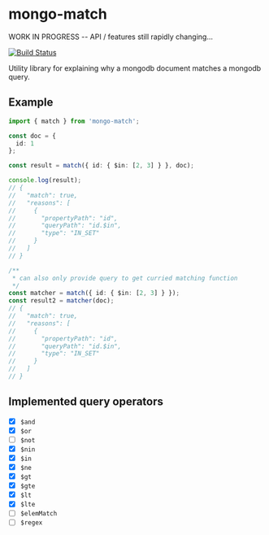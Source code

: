 # mongo-match

WORK IN PROGRESS -- API / features still rapidly changing...

[![Build Status](https://travis-ci.org/CrossLead/mongo-match.svg?branch=master)](https://travis-ci.org/CrossLead/mongo-match)

Utility library for explaining why a mongodb document matches a mongodb query.

## Example

```typescript
import { match } from 'mongo-match';

const doc = {
  id: 1
};

const result = match({ id: { $in: [2, 3] } }, doc);

console.log(result);
// {
//   "match": true,
//   "reasons": [
//     {
//       "propertyPath": "id",
//       "queryPath": "id.$in",
//       "type": "IN_SET"
//     }
//   ]
// }

/**
 * can also only provide query to get curried matching function
 */
const matcher = match({ id: { $in: [2, 3] } });
const result2 = matcher(doc);
// {
//   "match": true,
//   "reasons": [
//     {
//       "propertyPath": "id",
//       "queryPath": "id.$in",
//       "type": "IN_SET"
//     }
//   ]
// }
```

## Implemented query operators

* [x] `$and`
* [x] `$or`
* [ ] `$not`
* [x] `$nin`
* [x] `$in`
* [x] `$ne`
* [x] `$gt`
* [x] `$gte`
* [x] `$lt`
* [x] `$lte`
* [ ] `$elemMatch`
* [ ] `$regex`
